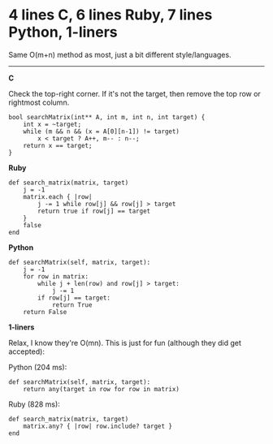 4 lines C, 6 lines Ruby, 7 lines Python, 1-liners
========

<div class="content" component="post/content" itemprop="text">
    <p>Same O(m+n) method as most, just a bit different style/languages.</p>
    <hr>
    <p><strong>C</strong></p>
    <p>Check the top-right corner. If it's not the target, then remove the top row or rightmost column.</p>
    <pre class="markdown-highlight"><code class="hljs cpp"><span class="hljs-function"><span class="hljs-keyword">bool</span> <span class="hljs-title">searchMatrix</span><span class="hljs-params">(<span class="hljs-keyword">int</span>** A, <span class="hljs-keyword">int</span> m, <span class="hljs-keyword">int</span> n, <span class="hljs-keyword">int</span> target)</span> </span>{
    <span class="hljs-keyword">int</span> x = ~target;
    <span class="hljs-keyword">while</span> (m &amp;&amp; n &amp;&amp; (x = A[<span class="hljs-number">0</span>][n<span class="hljs-number">-1</span>]) != target)
        x &lt; target ? A++, m-- : n--;
    <span class="hljs-keyword">return</span> x == target;
}
</code></pre>
    <p><strong>Ruby</strong></p>
    <pre class="markdown-highlight"><code class="hljs ruby"><span class="hljs-function"><span class="hljs-keyword">def</span> <span class="hljs-title">search_matrix</span><span class="hljs-params">(matrix, target)</span></span>
    j = -<span class="hljs-number">1</span>
    matrix.each { <span class="hljs-params">|row|</span>
        j -= <span class="hljs-number">1</span> <span class="hljs-keyword">while</span> row[j] &amp;&amp; row[j] &gt; target
        <span class="hljs-keyword">return</span> <span class="hljs-literal">true</span> <span class="hljs-keyword">if</span> row[j] == target
    }
    <span class="hljs-literal">false</span>
<span class="hljs-keyword">end</span>
</code></pre>
    <p><strong>Python</strong></p>
    <pre class="markdown-highlight"><code class="hljs python"><span class="hljs-function"><span class="hljs-keyword">def</span> <span class="hljs-title">searchMatrix</span><span class="hljs-params">(self, matrix, target)</span>:</span>
    j = <span class="hljs-number">-1</span>
    <span class="hljs-keyword">for</span> row <span class="hljs-keyword">in</span> matrix:
        <span class="hljs-keyword">while</span> j + len(row) <span class="hljs-keyword">and</span> row[j] &gt; target:
            j -= <span class="hljs-number">1</span>
        <span class="hljs-keyword">if</span> row[j] == target:
            <span class="hljs-keyword">return</span> <span class="hljs-keyword">True</span>
    <span class="hljs-keyword">return</span> <span class="hljs-keyword">False</span>
</code></pre>
    <p><strong>1-liners</strong></p>
    <p>Relax, I know they're O(mn). This is just for fun (although they did get accepted):</p>
    <p>Python (204 ms):</p>
    <pre class="markdown-highlight"><code class="hljs python"><span class="hljs-function"><span class="hljs-keyword">def</span> <span class="hljs-title">searchMatrix</span><span class="hljs-params">(self, matrix, target)</span>:</span>
    <span class="hljs-keyword">return</span> any(target <span class="hljs-keyword">in</span> row <span class="hljs-keyword">for</span> row <span class="hljs-keyword">in</span> matrix)
</code></pre>
    <p>Ruby (828 ms):</p>
    <pre class="markdown-highlight"><code class="hljs ruby"><span class="hljs-function"><span class="hljs-keyword">def</span> <span class="hljs-title">search_matrix</span><span class="hljs-params">(matrix, target)</span></span>
    matrix.any? { <span class="hljs-params">|row|</span> row.<span class="hljs-keyword">include</span>? target }
<span class="hljs-keyword">end</span></code></pre>

</div>